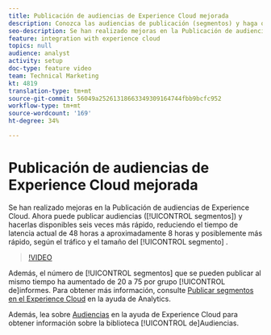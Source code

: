 ```yaml
---
title: Publicación de audiencias de Experience Cloud mejorada
description: Conozca las audiencias de publicación (segmentos) y haga que estén disponibles más rápido que nunca.
seo-description: Se han realizado mejoras en la Publicación de audiencias de Experience Cloud. Ahora puede publicar audiencias (segmentos) y hacerlas disponibles seis veces más rápido, reduciendo el tiempo de latencia actual de 48 horas a aproximadamente 8 horas y posiblemente más rápido, según el tráfico y el tamaño del segmento.
feature: integration with experience cloud
topics: null
audience: analyst
activity: setup
doc-type: feature video
team: Technical Marketing
kt: 4819
translation-type: tm+mt
source-git-commit: 56049a25261318663349309164744fbb9bcfc952
workflow-type: tm+mt
source-wordcount: '169'
ht-degree: 34%

---
```



# Publicación de audiencias de Experience Cloud mejorada

Se han realizado mejoras en la Publicación de audiencias de Experience Cloud. Ahora puede publicar audiencias ([!UICONTROL segmentos]) y hacerlas disponibles seis veces más rápido, reduciendo el tiempo de latencia actual de 48 horas a aproximadamente 8 horas y posiblemente más rápido, según el tráfico y el tamaño del [!UICONTROL segmento] .

>[!VIDEO](https://video.tv.adobe.com/v/32842/?quality=12)

Además, el número de [!UICONTROL segmentos] que se pueden publicar al mismo tiempo ha aumentado de 20 a 75 por grupo [!UICONTROL de]informes.
Para obtener más información, consulte [Publicar segmentos en el Experience Cloud](https://docs.adobe.com/content/help/es-ES/analytics/components/segmentation/segmentation-workflow/seg-publish.html) en la ayuda de Analytics.

Además, lea sobre [Audiencias](https://docs.adobe.com/content/help/es-ES/core-services/interface/audiences/audience-library.html) en la ayuda de Experience Cloud para obtener información sobre la biblioteca [!UICONTROL de]Audiencias.
